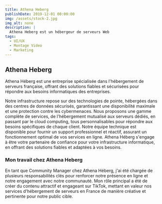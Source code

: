 ```yaml
---
title: Athena Heberg
publishDate: 2019-12-01 00:00:00
img: /assets/stock-2.jpg
img_alt: none
description: |
  Athena Heberg est un hébergeur de serveurs Web
tags:
  - UI/UX
  - Montage Video
  - Marketing
---
```

## Athena Heberg
Athena Héberg est une entreprise spécialisée dans l'hébergement de serveurs française, offrant des solutions fiables et sécurisées pour répondre aux besoins informatiques des entreprises. 

Notre infrastructure repose sur des technologies de pointe, hébergées dans des centres de données sécurisés, garantissant une disponibilité maximale et une protection contre les cybermenaces. Nous proposons une gamme complète de services, de l'hébergement mutualisé aux serveurs dédiés, en passant par le cloud computing, tous personnalisables pour répondre aux besoins spécifiques de chaque client. Notre équipe technique est disponible pour fournir un support professionnel et réactif, assurant un fonctionnement optimal de vos services en ligne. Athena Héberg s'engage à être votre partenaire de confiance pour votre infrastructure informatique, en offrant des solutions fiables et adaptées à vos besoins.

### Mon travail chez Athena Heberg
En tant que Community Manager chez Athena Héberg, j'ai été chargée de plusieurs responsabilités clés pour renforcer notre présence en ligne et notre engagement avec notre communauté. Mon rôle principal a été de créer du contenu attractif et engageant sur TikTok, mettant en valeur nos services d'hébergement de serveurs en France de manière créative et pertinente pour notre public cible.
